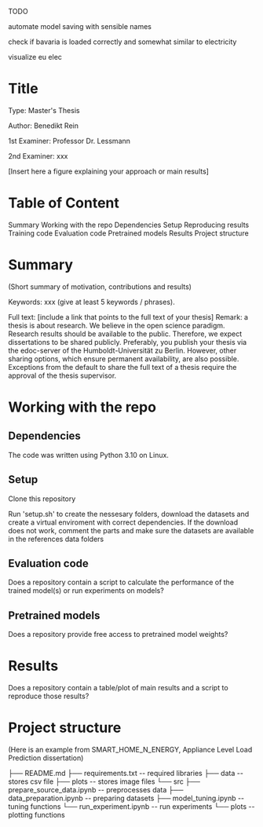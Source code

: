TODO

automate model saving with sensible names

check if bavaria is loaded correctly and somewhat similar to electricity

visualize eu elec















# Title
Type: Master's Thesis

Author: Benedikt Rein

1st Examiner: Professor Dr. Lessmann

2nd Examiner: xxx

[Insert here a figure explaining your approach or main results]


# Table of Content
Summary
Working with the repo
Dependencies
Setup
Reproducing results
Training code
Evaluation code
Pretrained models
Results
Project structure

# Summary
(Short summary of motivation, contributions and results)

Keywords: xxx (give at least 5 keywords / phrases).

Full text: [include a link that points to the full text of your thesis] Remark: a thesis is about research. We believe in the open science paradigm. Research results should be available to the public. Therefore, we expect dissertations to be shared publicly. Preferably, you publish your thesis via the edoc-server of the Humboldt-Universität zu Berlin. However, other sharing options, which ensure permanent availability, are also possible.
Exceptions from the default to share the full text of a thesis require the approval of the thesis supervisor.

# Working with the repo
## Dependencies
The code was written using Python 3.10 on Linux.

## Setup
Clone this repository

Run 'setup.sh' to create the nessesary folders, download the datasets and create a virtual enviroment with correct dependencies.
If the download does not work, comment the parts and make sure the datasets are available in the references data folders

## Evaluation code
Does a repository contain a script to calculate the performance of the trained model(s) or run experiments on models?

## Pretrained models
Does a repository provide free access to pretrained model weights?

# Results
Does a repository contain a table/plot of main results and a script to reproduce those results?

# Project structure
(Here is an example from SMART_HOME_N_ENERGY, Appliance Level Load Prediction dissertation)

├── README.md
├── requirements.txt                                -- required libraries
├── data                                            -- stores csv file 
├── plots                                           -- stores image files
└── src
    ├── prepare_source_data.ipynb                   -- preprocesses data
    ├── data_preparation.ipynb                      -- preparing datasets
    ├── model_tuning.ipynb                          -- tuning functions
    └── run_experiment.ipynb                        -- run experiments 
    └── plots                                       -- plotting functions  
